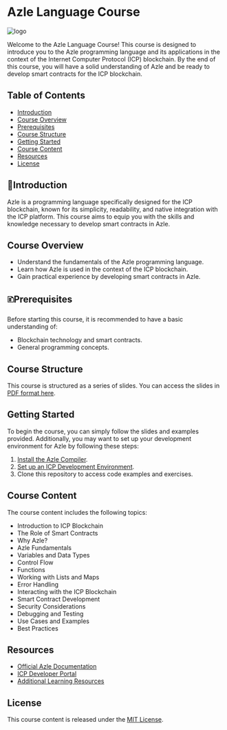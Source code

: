 # Azle Language Course
![logo](https://github.com/Tevin-Isaac/Azle-101/assets/81568615/be41dda9-84ef-4ca4-a64c-cceccd5ff8c4)

Welcome to the Azle Language Course! This course is designed to introduce you to the Azle programming language and its applications in the context of the Internet Computer Protocol (ICP) blockchain. By the end of this course, you will have a solid understanding of Azle and be ready to develop smart contracts for the ICP blockchain.

## Table of Contents
- [Introduction](#introduction)
- [Course Overview](#course-overview)
- [Prerequisites](#prerequisites)
- [Course Structure](#course-structure)
- [Getting Started](#getting-started)
- [Course Content](#course-content)
- [Resources](#resources)
- [License](#license)

## 🌱Introduction
Azle is a programming language specifically designed for the ICP blockchain, known for its simplicity, readability, and native integration with the ICP platform. This course aims to equip you with the skills and knowledge necessary to develop smart contracts in Azle.

## Course Overview
- Understand the fundamentals of the Azle programming language.
- Learn how Azle is used in the context of the ICP blockchain.
- Gain practical experience by developing smart contracts in Azle.

## 🗈Prerequisites
Before starting this course, it is recommended to have a basic understanding of:
- Blockchain technology and smart contracts.
- General programming concepts.

## Course Structure
This course is structured as a series of slides. You can access the slides in [PDF format here](https://docs.google.com/document/d/1OW3oT8F9pumYg3hmybrHFB8T0VpDwDgRVE5PfVkHFJI/edit).

## Getting Started
To begin the course, you can simply follow the slides and examples provided. Additionally, you may want to set up your development environment for Azle by following these steps:
1. [Install the Azle Compiler](https://demergent-labs.github.io/azle/installation.html).
2. [Set up an ICP Development Environment](https://internetcomputer.org/docs/current/developer-docs/setup/quickstart/#install-the-ic-sdk).
3. Clone this repository to access code examples and exercises.

## Course Content
The course content includes the following topics:
- Introduction to ICP Blockchain
- The Role of Smart Contracts
- Why Azle?
- Azle Fundamentals
- Variables and Data Types
- Control Flow
- Functions
- Working with Lists and Maps
- Error Handling
- Interacting with the ICP Blockchain
- Smart Contract Development
- Security Considerations
- Debugging and Testing
- Use Cases and Examples
- Best Practices

## Resources
- [Official Azle Documentation](https://demergent-labs.github.io/azle/the_azle_book.html)
- [ICP Developer Portal](https://internetcomputer.org/docs/current/homel)
- [Additional Learning Resources](https://internetcomputer.org/docs/current/developer-docs/backend/choosing-language)

## License
This course content is released under the [MIT License](link-to-license-file).
